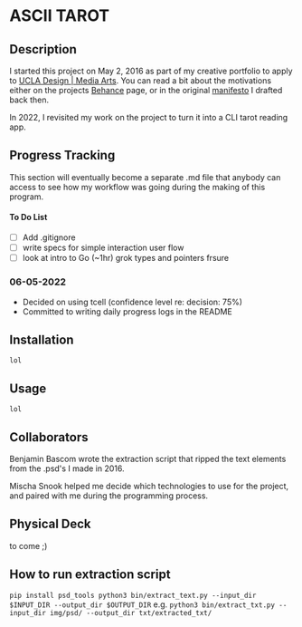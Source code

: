 # ASCII TAROT 
## Description

I started this project on May 2, 2016 as part of my creative portfolio to apply to [UCLA Design | Media Arts](ucla.dma.edu). You can read a bit about the motivations either on the projects [Behance](https://www.behance.net/gallery/42369763/ASCII-TAROT?locale=en_US) page, or in the original [manifesto]() I drafted back then.

In 2022, I revisited my work on the project to turn it into a CLI tarot reading app. 


## Progress Tracking

This section will eventually become a separate .md file that anybody can access to see how my workflow was going during the making of this program.

#### To Do List
- [ ] Add .gitignore
- [ ] write specs for simple interaction user flow
- [ ] look at intro to Go (~1hr) grok types and pointers frsure

### 06-05-2022
- Decided on using tcell (confidence level re: decision: 75%)
- Committed to writing daily progress logs in the README


## Installation
 ` lol `

## Usage
 ` lol `

## Collaborators

Benjamin Bascom wrote the extraction script that ripped the text elements from the .psd's I made in 2016.

Mischa Snook helped me decide which technologies to use for the project, and paired with me during the programming process.

## Physical Deck

to come ;)







##  How to run extraction script
` pip install psd_tools
python3 bin/extract_text.py --input_dir $INPUT_DIR --output_dir $OUTPUT_DIR `
e.g. 
` python3 bin/extract_txt.py --input_dir img/psd/ --output_dir txt/extracted_txt/ `


